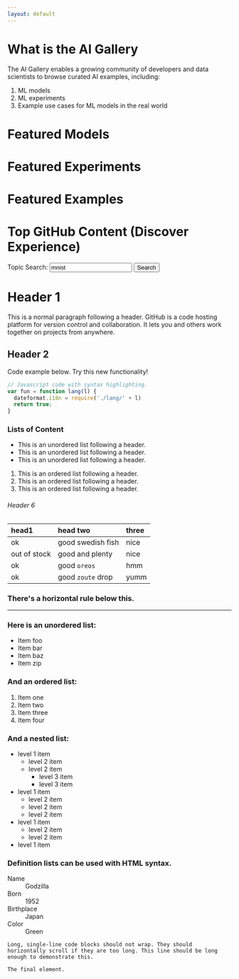 ```yaml
---
layout: default
---
```



# What is the AI Gallery
The AI Gallery enables a growing community of developers and data scientists to browse curated AI examples, including:
1. ML models 
2. ML experiments
3. Example use cases for ML models in the real world

# Featured Models
<div class="github-card" data-github="onnx/models" data-width="400" data-height="" data-theme="default"></div>
<script src="//cdn.jsdelivr.net/github-cards/latest/widget.js"></script>

# Featured Experiments

# Featured Examples

# Top GitHub Content (Discover Experience)
Topic Search: <input type='text' id='keyword' name='keyword' value='mnist'>
<input type="button" id="btnSearch" value="Search"/>
<div class="github-widget"></div>
<script src="./dist/bundle.js"></script>

# Header 1

This is a normal paragraph following a header. GitHub is a code hosting platform for version control and collaboration. It lets you and others work together on projects from anywhere.

## Header 2

Code example below. Try this new functionality!

```js
// Javascript code with syntax highlighting.
var fun = function lang(l) {
  dateformat.i18n = require('./lang/' + l)
  return true;
}
```

### Lists of Content

*   This is an unordered list following a header.
*   This is an unordered list following a header.
*   This is an unordered list following a header.


1.  This is an ordered list following a header.
2.  This is an ordered list following a header.
3.  This is an ordered list following a header.

###### Header 6

| head1        | head two          | three |
|:-------------|:------------------|:------|
| ok           | good swedish fish | nice  |
| out of stock | good and plenty   | nice  |
| ok           | good `oreos`      | hmm   |
| ok           | good `zoute` drop | yumm  |

### There's a horizontal rule below this.

* * *

### Here is an unordered list:

*   Item foo
*   Item bar
*   Item baz
*   Item zip

### And an ordered list:

1.  Item one
1.  Item two
1.  Item three
1.  Item four

### And a nested list:

- level 1 item
  - level 2 item
  - level 2 item
    - level 3 item
    - level 3 item
- level 1 item
  - level 2 item
  - level 2 item
  - level 2 item
- level 1 item
  - level 2 item
  - level 2 item
- level 1 item

### Definition lists can be used with HTML syntax.

<dl>
<dt>Name</dt>
<dd>Godzilla</dd>
<dt>Born</dt>
<dd>1952</dd>
<dt>Birthplace</dt>
<dd>Japan</dd>
<dt>Color</dt>
<dd>Green</dd>
</dl>

```
Long, single-line code blocks should not wrap. They should horizontally scroll if they are too long. This line should be long enough to demonstrate this.
```

```
The final element.
```

